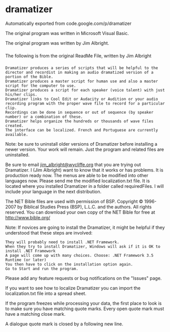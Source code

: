 # dramatizer
Automatically exported from code.google.com/p/dramatizer

The original program was written in Microsoft Visual Basic.

The original program was written by Jim Albright.

#####

The following is from the original ReadMe File, written by Jim Albright

###
    Dramatizer produces a series of scripts that will be helpful to the director and recordist in making an audio dramatized version of a portion of the Bible.
    Dramatizer produces a master script for human use and also a master script for the computer to use.
    Dramatizer produces a script for each speaker (voice talent) with just his/her clips.
    Dramatizer links to Cool Edit or Audacity or Audition or your audio recording program with the proper wave file to record for a particular clip.
    Recordings can be done in sequence or out of sequence (by speaker number) or a combination of these.
    Dramatizer helps organize the hundreds or thousands of wave files created.
    The interface can be localized. French and Portuguese are currently available. 

Note: be sure to uninstall older versions of Dramatizer before installing a newer version. Your work will remain. Just the program and related files are uninstalled.

Be sure to email jim_albright@wycliffe.org that you are trying out Dramatizer. I (Jim Albright) want to know that it works or has problems. It is production ready now. The menus are able to be modified into other languages now. Please send me the modified localization.txt file. It is located where you installed Dramatizer in a folder called requiredFiles. I will include your language in the next distribution.

The NET Bible files are used with permission of BSP. Copyright © 1996-2007 by Biblical Studies Press (BSP), L.L.C. and the authors. All rights reserved. You can download your own copy of the NET Bible for free at http://www.bible.org/

Note: If novices are going to install the Dramatizer, it might be helpful if they understood that these steps are involved:

    They will probably need to install .NET Framework.
    When they try to install Dramatizer, Windows will ask if it is OK to install .NET Framework
    A page will come up with many choices. Choose: .NET Framework 3.5 Runtime (or later)
    You then have to click on the installation option again.
    Go to Start and run the program. 

Please add any feature requests or bug notifications on the "Issues" page.

If you want to see how to localize Dramatizer you can import the localization.txt file into a spread sheet.

If the program freezes while processing your data, the first place to look is to make sure you have matching quote marks. Every open quote mark must have a matching close mark.

A dialogue quote mark is closed by a following new line. 

